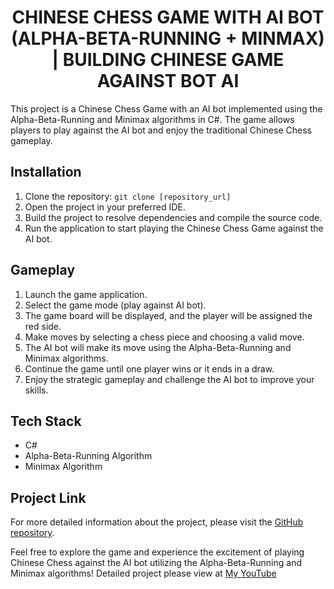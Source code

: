 <h1 align="center">CHINESE CHESS GAME WITH AI BOT (ALPHA-BETA-RUNNING + MINMAX) | BUILDING CHINESE GAME AGAINST BOT AI</h1>



This project is a Chinese Chess Game with an AI bot implemented using the Alpha-Beta-Running and Minimax algorithms in C#. The game allows players to play against the AI bot and enjoy the traditional Chinese Chess gameplay.

## Installation
1. Clone the repository: `git clone [repository_url]`
2. Open the project in your preferred IDE.
3. Build the project to resolve dependencies and compile the source code.
4. Run the application to start playing the Chinese Chess Game against the AI bot.

## Gameplay
1. Launch the game application.
2. Select the game mode (play against AI bot).
3. The game board will be displayed, and the player will be assigned the red side.
4. Make moves by selecting a chess piece and choosing a valid move.
5. The AI bot will make its move using the Alpha-Beta-Running and Minimax algorithms.
6. Continue the game until one player wins or it ends in a draw.
7. Enjoy the strategic gameplay and challenge the AI bot to improve your skills.

## Tech Stack
- C#
- Alpha-Beta-Running Algorithm
- Minimax Algorithm

## Project Link
For more detailed information about the project, please visit the [GitHub repository](https://github.com/nqkhanh2002/Board-Chinese-Chess-Game-AI).

Feel free to explore the game and experience the excitement of playing Chinese Chess against the AI bot utilizing the Alpha-Beta-Running and Minimax algorithms!
Detailed project please view at [My YouTube](https://www.youtube.com/watch?v=MKX6j2htueU)
